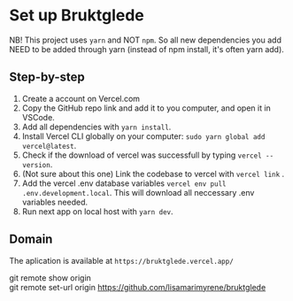 # Set up Bruktglede

NB! This project uses `yarn` and NOT `npm`. So all new dependencies you add NEED to be added through yarn (instead of npm install, it's often yarn add).

## Step-by-step

1. Create a account on Vercel.com
2. Copy the GitHub repo link and add it to you computer, and open it in VSCode.
3. Add all dependencies with `yarn install`.
4. Install Vercel CLI globally on your computer: `sudo yarn global add vercel@latest`.
5. Check if the download of vercel was successfull by typing `vercel --version`.
6. (Not sure about this one) Link the codebase to vercel with `vercel link` .
7. Add the vercel .env database variables `vercel env pull .env.development.local`. This will download all neccessary .env variables needed.
8. Run next app on local host with `yarn dev`.

## Domain

The aplication is available at `https://bruktglede.vercel.app/`

git remote show origin  
git remote set-url origin https://github.com/lisamarimyrene/bruktglede
